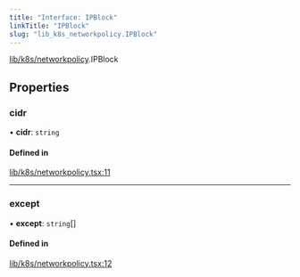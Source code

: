 ```yaml
---
title: "Interface: IPBlock"
linkTitle: "IPBlock"
slug: "lib_k8s_networkpolicy.IPBlock"
---
```


[lib/k8s/networkpolicy](../modules/lib_k8s_networkpolicy.md).IPBlock

## Properties

### cidr

• **cidr**: `string`

#### Defined in

[lib/k8s/networkpolicy.tsx:11](https://github.com/headlamp-k8s/headlamp/blob/840d05a1/frontend/src/lib/k8s/networkpolicy.tsx#L11)

___

### except

• **except**: `string`[]

#### Defined in

[lib/k8s/networkpolicy.tsx:12](https://github.com/headlamp-k8s/headlamp/blob/840d05a1/frontend/src/lib/k8s/networkpolicy.tsx#L12)
